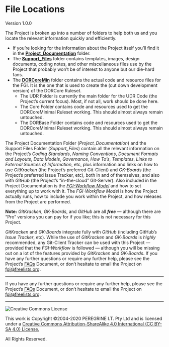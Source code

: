 # File Locations

Version 1.0.0

The Project is broken up into a number of folders to help both us and you locate the relevant information quickly and efficiently.

- If you&rsquo;re looking for the information about the Project itself you&rsquo;ll find it in the [**Project_Documentation**](https://github.com/Dulux-Oz/FGI/tree/tree/master/Project_Documentation) folder.
- The [**Support_Files**](https://github.com/Dulux-Oz/FGI/Support_Files) folder contains templates, images, design documents, coding notes, and other miscellaneous files use by the Project that probably won&rsquo;t be of interest to anyone but our die-hard fans.
- The [**DORCoreMin**](https://github.com/Dulux-Oz/FGI/DORCoreMin) folder contains the actual code and resource files for the FGI. It is the one that is used to create the (cut down development version) of the DORCore Ruleset.
	+ The UDR Folder is currently the main folder for the UDR Code (the Project&rsquo;s current focus). Most, if not all, work should be done here.
	+ The Core Folder contains code and resources used to get the DORCoreMinimal Ruleset working. This should almost always remain untouched.
	+ The DORBase Folder contains code and resources used to get the DORCoreMinimal Ruleset working. This should almost always remain untouched.

The Project Documentation Folder (*Project_Documentation*) and the Support Files Folder (*Support_Files*) contain all the relevant information on the Project&rsquo;s *Coding Standards*, *Naming Conventions*, *Document Formats and Layouts*, *Data Models*, *Governance*, *How To&rsquo;s*, *Templates*, *Links to External Sources of Information*, etc, plus information and links on how to use *GitKracken* (the Project&rsquo;s preferred Git-Client) and *GK-Boards* (the Project&rsquo;s preferred Issue Tracker, etc), both in and of themselves, and also with *GitHub* (the Project&rsquo;s &ldquo;in-the-cloud&rdquo; Git-Server). Also included in the Project Documentation is the [*FGI-Workflow Model*](https://github.com/Dulux-Oz/FGI/tree/tree/master/Project_Documentation/How_To_Participate_In_The_Project_Workflow.md) and how to set everything up to work with it. The *FGI-Workflow Model* is how the Project actually runs, how to include you work within the Project, and how releases from the Project are performed.

**Note:** *GitKracken*, *GK-Boards*, and *GitHub* are all ***free*** &mdash; although there are &ldquo;Pro&rdquo; versions you can pay for if you like; this is not necessary for this Project.

*GitKracken* and *GK-Boards* integrate fully with *GitHub* (including GitHub&rsquo;s *Issue Tracker*, etc). While the use of *GitKracken* and *GK-Boards* is *highly* recommended, any Git-Client Tracker can be used with this Project &mdash; provided that the *FGI-Workflow* is followed &mdash; although you will be missing out on a lot of the features provided by *GitKracken* and *GK-Boards*.
If you have any further questions or require any further help, please see the Project&rsquo;s [FAQs](https://github.com/Dulux-Oz/FGI/tree/master/Project_Documentation/FAQs.md) Document, or don&rsquo;t hesitate to email the Project on <fgi@freelists.org>.

---

If you have any further questions or require any further help, please see the Project&rsquo;s [FAQs](https://github.com/Dulux-Oz/FGI/tree/master/Project_Documentation/FAQs.md) Document, or don&rsquo;t hesitate to email the Project on <fgi@freelists.org>.

---

![Creative Commons License](https://i.creativecommons.org/l/by-sa/4.0/88x31.png "Creative Commons License")

This work is Copyright &copy;2004-2020 PEREGRINE I.T. Pty Ltd and is licensed under a [Creative Commons Attribution-ShareAlike 4.0 International (CC BY-SA 4.0) License.](https://creativecommons.org/licenses/by-sa/4.0/)

All Rights Reserved.
